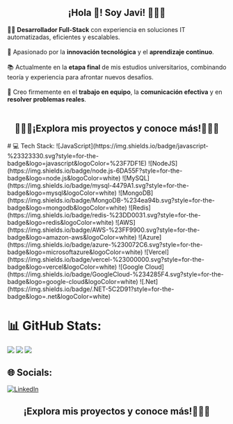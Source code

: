 <p align="center" width="300">
   <h2 align="center">¡Hola 👋! Soy Javi! 👨🏻‍💻</h2>
</p>
👨‍💻 <strong>Desarrollador Full-Stack</strong> con experiencia en soluciones IT automatizadas, eficientes y escalables.  
<br><br>  
🌱 Apasionado por la <strong>innovación tecnológica</strong> y el <strong>aprendizaje continuo</strong>.  
<br><br>  
📚 Actualmente en la <strong>etapa final</strong> de mis estudios universitarios, combinando teoría y experiencia para afrontar nuevos desafíos.  
<br><br>  
🚀 Creo firmemente en el <strong>trabajo en equipo</strong>, la <strong>comunicación efectiva</strong> y en <strong>resolver problemas reales</strong>.  
<br><br>

<p align="center" width="300">
    <h2 align="center">👨🏻‍💻¡Explora mis proyectos y conoce más!👨🏻‍💻</h3>
</p>
 # 💻 Tech Stack:
![JavaScript](https://img.shields.io/badge/javascript-%23323330.svg?style=for-the-badge&logo=javascript&logoColor=%23F7DF1E) ![NodeJS](https://img.shields.io/badge/node.js-6DA55F?style=for-the-badge&logo=node.js&logoColor=white) ![MySQL](https://img.shields.io/badge/mysql-4479A1.svg?style=for-the-badge&logo=mysql&logoColor=white) ![MongoDB](https://img.shields.io/badge/MongoDB-%234ea94b.svg?style=for-the-badge&logo=mongodb&logoColor=white) ![Redis](https://img.shields.io/badge/redis-%23DD0031.svg?style=for-the-badge&logo=redis&logoColor=white) ![AWS](https://img.shields.io/badge/AWS-%23FF9900.svg?style=for-the-badge&logo=amazon-aws&logoColor=white) ![Azure](https://img.shields.io/badge/azure-%230072C6.svg?style=for-the-badge&logo=microsoftazure&logoColor=white) ![Vercel](https://img.shields.io/badge/vercel-%23000000.svg?style=for-the-badge&logo=vercel&logoColor=white) ![Google Cloud](https://img.shields.io/badge/GoogleCloud-%234285F4.svg?style=for-the-badge&logo=google-cloud&logoColor=white) ![.Net](https://img.shields.io/badge/.NET-5C2D91?style=for-the-badge&logo=.net&logoColor=white) 

# 📊 GitHub Stats:
![](https://github-readme-stats.vercel.app/api?username=Javi-cba&theme=dark&hide_border=false&include_all_commits=false&count_private=false)
![](https://github-readme-streak-stats.herokuapp.com/?user=Javi-cba&theme=dark&hide_border=false)
![](https://github-readme-stats.vercel.app/api/top-langs/?username=Javi-cba&theme=dark&hide_border=false&include_all_commits=false&count_private=false&layout=compact)



## 🌐 Socials:
[![LinkedIn](https://img.shields.io/badge/LinkedIn-%230077B5.svg?logo=linkedin&logoColor=white)](https://linkedin.com/in/javi-cba) 


<p align="center" width="300">
   <h2 align="center">¡Explora mis proyectos y conoce más!👨🏻‍💻</h2>
</p>

